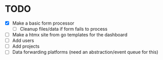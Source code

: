 # TODO

- [x] Make a basic form processor
  - [ ] Cleanup files/data if form fails to process
- [ ] Make a htmx site from go templates for the dashboard
- [ ] Add users
- [ ] Add projects
- [ ] Data forwarding platforms (need an abstraction/event queue for this)
